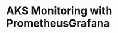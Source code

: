 # AKS Monitoring with PrometheusGrafana                                                                                                                 
